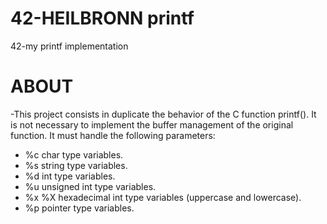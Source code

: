 # 42-HEILBRONN printf
42-my printf implementation

# ABOUT

-This project consists in duplicate the behavior of the C function printf(). It is not necessary to implement the buffer management of the original function. It must handle the following parameters:

- %c char type variables.
- %s string type variables.
- %d int type variables.
- %u unsigned int type variables.
- %x %X hexadecimal int type variables (uppercase and lowercase).
- %p pointer type variables.

